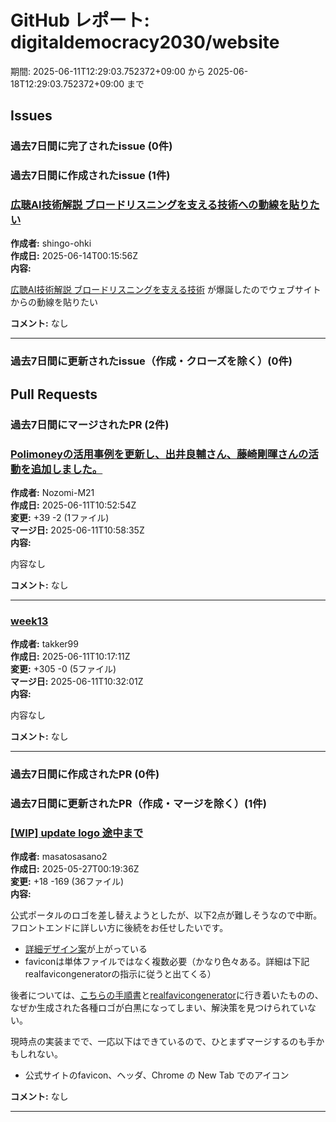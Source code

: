 # GitHub レポート: digitaldemocracy2030/website

期間: 2025-06-11T12:29:03.752372+09:00 から 2025-06-18T12:29:03.752372+09:00 まで

## Issues

### 過去7日間に完了されたissue (0件)

### 過去7日間に作成されたissue (1件)

### [広聴AI技術解説 ブロードリスニングを支える技術への動線を貼りたい](https://github.com/digitaldemocracy2030/website/issues/135)

**作成者:** shingo-ohki  
**作成日:** 2025-06-14T00:15:56Z  
**内容:**

[広聴AI技術解説 ブロードリスニングを支える技術](https://www.docswell.com/s/tokoroten/ZL1M88-2025-06-14-014546) が爆誕したのでウェブサイトからの動線を貼りたい


**コメント:** なし

---

### 過去7日間に更新されたissue（作成・クローズを除く）(0件)

## Pull Requests

### 過去7日間にマージされたPR (2件)

### [Polimoneyの活用事例を更新し、出井良輔さん、藤崎剛暉さんの活動を追加しました。](https://github.com/digitaldemocracy2030/website/pull/134)

**作成者:** Nozomi-M21  
**作成日:** 2025-06-11T10:52:54Z  
**変更:** +39 -2 (1ファイル)  
**マージ日:** 2025-06-11T10:58:35Z  
**内容:**

内容なし

**コメント:** なし

---

### [week13](https://github.com/digitaldemocracy2030/website/pull/133)

**作成者:** takker99  
**作成日:** 2025-06-11T10:17:11Z  
**変更:** +305 -0 (5ファイル)  
**マージ日:** 2025-06-11T10:32:01Z  
**内容:**

内容なし

**コメント:** なし

---

### 過去7日間に作成されたPR (0件)

### 過去7日間に更新されたPR（作成・マージを除く）(1件)

### [[WIP] update logo 途中まで](https://github.com/digitaldemocracy2030/website/pull/122)

**作成者:** masatosasano2  
**作成日:** 2025-05-27T00:19:36Z  
**変更:** +18 -169 (36ファイル)  
**内容:**

公式ポータルのロゴを差し替えようとしたが、以下2点が難しそうなので中断。
フロントエンドに詳しい方に後続をお任せしたいです。

- [詳細デザイン案](https://github.com/digitaldemocracy2030/website/issues/121)が上がっている
- faviconは単体ファイルではなく複数必要（かなり色々ある。詳細は下記realfavicongeneratorの指示に従うと出てくる）

後者については、[こちらの手順書](https://medium.com/@davegray_86804/next-js-favicon-svg-icon-apple-chrome-icons-2e3c686ede79)と[realfavicongenerator](https://realfavicongenerator.net/favicon-generator/nextjs)に行き着いたものの、なぜか生成された各種ロゴが白黒になってしまい、解決策を見つけられていない。

現時点の実装までで、一応以下はできているので、ひとまずマージするのも手かもしれない。
- 公式サイトのfavicon、ヘッダ、Chrome の New Tab でのアイコン

**コメント:** なし

---

